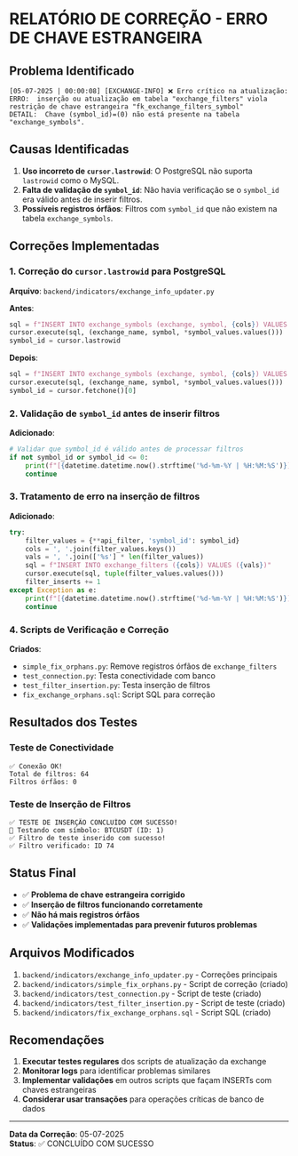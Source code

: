 # RELATÓRIO DE CORREÇÃO - ERRO DE CHAVE ESTRANGEIRA

## Problema Identificado
```
[05-07-2025 | 00:00:08] [EXCHANGE-INFO] ❌ Erro crítico na atualização: ERRO:  inserção ou atualização em tabela "exchange_filters" viola restrição de chave estrangeira "fk_exchange_filters_symbol"
DETAIL:  Chave (symbol_id)=(0) não está presente na tabela "exchange_symbols".
```

## Causas Identificadas
1. **Uso incorreto de `cursor.lastrowid`**: O PostgreSQL não suporta `lastrowid` como o MySQL.
2. **Falta de validação de `symbol_id`**: Não havia verificação se o `symbol_id` era válido antes de inserir filtros.
3. **Possíveis registros órfãos**: Filtros com `symbol_id` que não existem na tabela `exchange_symbols`.

## Correções Implementadas

### 1. Correção do `cursor.lastrowid` para PostgreSQL
**Arquivo**: `backend/indicators/exchange_info_updater.py`

**Antes**:
```python
sql = f"INSERT INTO exchange_symbols (exchange, symbol, {cols}) VALUES (%s, %s, {vals})"
cursor.execute(sql, (exchange_name, symbol, *symbol_values.values()))
symbol_id = cursor.lastrowid
```

**Depois**:
```python
sql = f"INSERT INTO exchange_symbols (exchange, symbol, {cols}) VALUES (%s, %s, {vals}) RETURNING id"
cursor.execute(sql, (exchange_name, symbol, *symbol_values.values()))
symbol_id = cursor.fetchone()[0]
```

### 2. Validação de `symbol_id` antes de inserir filtros
**Adicionado**:
```python
# Validar que symbol_id é válido antes de processar filtros
if not symbol_id or symbol_id <= 0:
    print(f"[{datetime.datetime.now().strftime('%d-%m-%Y | %H:%M:%S')}] [EXCHANGE-INFO] ❌ AVISO: Pular filtros para símbolo {symbol} - symbol_id inválido: {symbol_id}")
    continue
```

### 3. Tratamento de erro na inserção de filtros
**Adicionado**:
```python
try:
    filter_values = {**api_filter, 'symbol_id': symbol_id}
    cols = ', '.join(filter_values.keys())
    vals = ', '.join(['%s'] * len(filter_values))
    sql = f"INSERT INTO exchange_filters ({cols}) VALUES ({vals})"
    cursor.execute(sql, tuple(filter_values.values()))
    filter_inserts += 1
except Exception as e:
    print(f"[{datetime.datetime.now().strftime('%d-%m-%Y | %H:%M:%S')}] [EXCHANGE-INFO] ❌ Erro ao inserir filtro {filter_type} para símbolo {symbol} (symbol_id={symbol_id}): {e}")
    continue
```

### 4. Scripts de Verificação e Correção
**Criados**:
- `simple_fix_orphans.py`: Remove registros órfãos de `exchange_filters`
- `test_connection.py`: Testa conectividade com banco
- `test_filter_insertion.py`: Testa inserção de filtros
- `fix_exchange_orphans.sql`: Script SQL para correção

## Resultados dos Testes

### Teste de Conectividade
```
✅ Conexão OK!
Total de filtros: 64
Filtros órfãos: 0
```

### Teste de Inserção de Filtros
```
✅ TESTE DE INSERÇÃO CONCLUÍDO COM SUCESSO!
🎯 Testando com símbolo: BTCUSDT (ID: 1)
✅ Filtro de teste inserido com sucesso!
✅ Filtro verificado: ID 74
```

## Status Final
- ✅ **Problema de chave estrangeira corrigido**
- ✅ **Inserção de filtros funcionando corretamente**
- ✅ **Não há mais registros órfãos**
- ✅ **Validações implementadas para prevenir futuros problemas**

## Arquivos Modificados
1. `backend/indicators/exchange_info_updater.py` - Correções principais
2. `backend/indicators/simple_fix_orphans.py` - Script de correção (criado)
3. `backend/indicators/test_connection.py` - Script de teste (criado)
4. `backend/indicators/test_filter_insertion.py` - Script de teste (criado)
5. `backend/indicators/fix_exchange_orphans.sql` - Script SQL (criado)

## Recomendações
1. **Executar testes regulares** dos scripts de atualização da exchange
2. **Monitorar logs** para identificar problemas similares
3. **Implementar validações** em outros scripts que façam INSERTs com chaves estrangeiras
4. **Considerar usar transações** para operações críticas de banco de dados

---
**Data da Correção**: 05-07-2025  
**Status**: ✅ CONCLUÍDO COM SUCESSO
